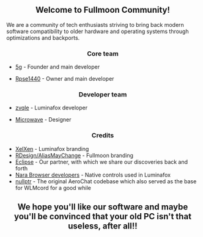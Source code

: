<h2 align="center">Welcome to Fullmoon Community!</h2>
We are a community of tech enthusiasts striving to bring back modern software compatibility to older hardware and operating systems through optimizations and backports.

<h3 align="center">Core team</h3>

- [5g](https://github.com/spwizimg-dll) - Founder and main developer

- [Rpse1440](https://github.com/RocketLauncher21) - Owner and main developer


<h3 align="center">Developer team</h3>

- [zvqle](https://github.com/realzvqle) - Luminafox developer

- [Microwave](https://github.com/Micro856) - Designer

<h3 align="center">Credits</h3>

- [XelXen](https://github.com/XelXen) - Luminafox branding
- [RDesign/AliasMayChange](https://github.com/aliasmaychange) - Fullmoon branding
- [Eclipse](http://eclipse.cx/) - Our partner, with which we share our discoveries back and forth
- [Nara Browser developers](https://github.com/nara-browser) - Native controls used in Luminafox
- [nullptr](https://github.com/not-nullptr) - The original AeroChat codebase which also served as the base for WLMcord for a good while

<h2 align="center">We hope you'll like our software and maybe you'll be convinced that your old PC isn't that useless, after all!!</h2>

